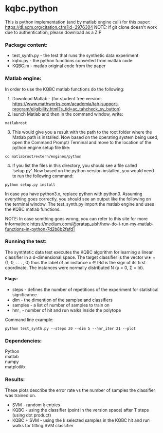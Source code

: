 # kqbc.python 
This is python implementation (and by matlab engine call) for this paper: https://dl.acm.org/citation.cfm?id=2976304
NOTE: If git clone doesn't work due to authentication, please download as a ZIP

### Package content:
* test_synth.py - the test that runs the synthetic data experiment 
* kqbc.py - the python functions converted from matlab code
* KQBC.m - matlab original code from the paper


### Matlab engine:
In order to use the KQBC matlab functions do the following:
1) Download Matlab - (for student free version: https://www.mathworks.com/academia/tah-support-program/eligibility.html?s_tid=ac_tahcheck_sv_button)
2) launch Matlab and then in the command window, write:
```
matlabroot 
```
3) This would give you a result with the path to the root folder where the Matlab path is installed. Now based on the operating system being used, open the Command Prompt/ Terminal and move to the location of the python engine setup file like:
```
cd matlabroot/extern/engines/python
```

4) If you list the files in this directory, you should see a file called ‘setup.py’. Now based on the python version installed, you would need to run the following command:
```
python setup.py install
```
In case you have python3.x, replace python with python3. Assuming everything goes correctly, you should see an output like the following on the terminal window.
The test_synth.py import the matlab engine and uses the KQBC matlab functions.

NOTE: In case somthing goes wrong, you can refer to this site for more information: https://medium.com/@pratap_aish/how-do-i-run-my-matlab-functions-in-python-7d2b8b2fefd1


### Running the test:
The synthtetic data test executes the KQBC algorithm for learning a linear classifier in a d-dimensional space. The target classifier is the vector w∗ = (1, 0, . . . , 0) thus the label of an instance x ∈ IRd is the sign of its first coordinate. The instances were normally distributed N (µ = 0, Σ = Id).


#### Flags:
* steps - defines the number of repetitions of the experiment for statistical significance. 
* dim - the dimention of the samplse and classifiers
* samples - a list of number of samples to train on
* hnr_ - number of hit and run walks inside the polytope

Command line example:
```
python test_synth.py --steps 20 --dim 5 --hnr_iter 21 --plot
```

### Dependencies:
Python \
matlab \
numpy \
matplotlib


### Results:
These plots describe the error rate vs the number of samples the classifier was trained on.
* SVM - random k entries
* KQBC - using the classifier (point in the version space) after T steps (using dot product)
* KQBC + SVM - using the k selected samples in the KQBC hit and run walks for fitting SVM classifier



